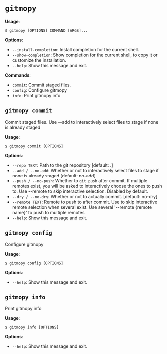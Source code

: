 # `gitmopy`

**Usage**:

```console
$ gitmopy [OPTIONS] COMMAND [ARGS]...
```

**Options**:

* `--install-completion`: Install completion for the current shell.
* `--show-completion`: Show completion for the current shell, to copy it or customize the installation.
* `--help`: Show this message and exit.

**Commands**:

* `commit`: Commit staged files.
* `config`: Configure gitmopy
* `info`: Print gitmopy info

## `gitmopy commit`

Commit staged files. Use --add to interactively select files to stage if none is already staged

**Usage**:

```console
$ gitmopy commit [OPTIONS]
```

**Options**:

* `--repo TEXT`: Path to the git repository  [default: .]
* `--add / --no-add`: Whether or not to interactively select files to stage if none is already staged  [default: no-add]
* `--push / --no-push`: Whether to `git push` after commit. If multiple remotes exist, you will be asked to interactively choose the ones to push to. Use --remote to skip interactive selection. Disabled by default.
* `--dry / --no-dry`: Whether or not to actually commit.  [default: no-dry]
* `--remote TEXT`: Remote to push to after commit. Use to skip interactive remote selection when several exist. Use several '--remote {remote name}' to push to multiple remotes
* `--help`: Show this message and exit.

## `gitmopy config`

Configure gitmopy

**Usage**:

```console
$ gitmopy config [OPTIONS]
```

**Options**:

* `--help`: Show this message and exit.

## `gitmopy info`

Print gitmopy info

**Usage**:

```console
$ gitmopy info [OPTIONS]
```

**Options**:

* `--help`: Show this message and exit.
